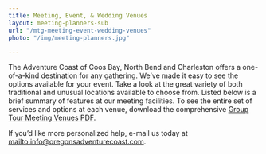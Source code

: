 ```yaml
---
title: Meeting, Event, & Wedding Venues
layout: meeting-planners-sub
url: "/mtg-meeting-event-wedding-venues"
photo: "/img/meeting-planners.jpg"

---
```

The Adventure Coast of Coos Bay, North Bend and Charleston offers a one-of-a-kind destination for any gathering. We’ve made it easy to see the options available for your event. Take a look at the great variety of both traditional and unusual locations available to choose from. Listed below is a brief summary of features at our meeting facilities. To see the entire set of services and options at each venue, download the comprehensive [Group Tour Meeting Venues PDF](/img/conv-mtg-space-complete.pdf).

If you’d like more personalized help, e-mail us today at <mailto:info@oregonsadventurecoast.com>.